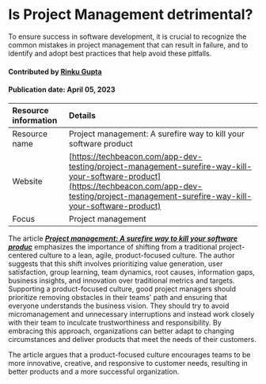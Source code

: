 # Is Project Management detrimental?

<!--deck text start-->
To ensure success in software development, it is crucial to recognize the common mistakes in project management that can result in failure, and to identify and adopt best practices that help avoid these pitfalls.
<!--deck text end-->

#### Contributed by [Rinku Gupta](https://github.com/rinkug)
#### Publication date: April 05, 2023

Resource information | Details 
:--- | :--- 
Resource name | Project management: A surefire way to kill your software product
Website  | [https://techbeacon.com/app-dev-testing/project-management-surefire-way-kill-your-software-product](https://techbeacon.com/app-dev-testing/project-management-surefire-way-kill-your-software-product)
Focus | Project management

The article ***[Project management: A surefire way to kill your software produc](https://techbeacon.com/app-dev-testing/project-management-surefire-way-kill-your-software-product)*** emphasizes the importance of shifting from a traditional project-centered culture to a lean, agile, product-focused culture. The author suggests that this shift involves prioritizing value generation, user satisfaction, group learning, team dynamics, root causes, information gaps, business insights, and innovation over traditional metrics and targets. Supporting a product-focused culture, good project managers should prioritize removing obstacles in their teams' path and ensuring that everyone understands the business vision. They should try to avoid micromanagement and unnecessary interruptions and instead work closely with their team to inculcate trustworthiness and responsibility. By embracing this approach, organizations can better adapt to changing circumstances and deliver products that meet the needs of their customers.

The article argues that a product-focused culture encourages teams to be more innovative, creative, and responsive to customer needs, resulting in better products and a more successful organization.

<!---
Publish: yes
Topics: software engineering, strategies for more effective teams
Pinned: no
RSS update: 2023-04-05
--->
